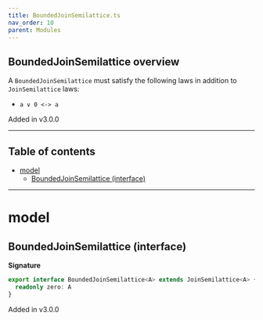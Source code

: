 ```yaml
---
title: BoundedJoinSemilattice.ts
nav_order: 10
parent: Modules
---
```


## BoundedJoinSemilattice overview

A `BoundedJoinSemilattice` must satisfy the following laws in addition to `JoinSemilattice` laws:

- `a ∨ 0 <-> a`

Added in v3.0.0

---

<h2 class="text-delta">Table of contents</h2>

- [model](#model)
  - [BoundedJoinSemilattice (interface)](#boundedjoinsemilattice-interface)

---

# model

## BoundedJoinSemilattice (interface)

**Signature**

```ts
export interface BoundedJoinSemilattice<A> extends JoinSemilattice<A> {
  readonly zero: A
}
```

Added in v3.0.0
